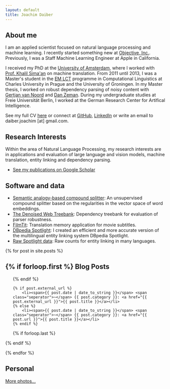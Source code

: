 ```yaml
---
layout: default
title: Joachim Daiber
---
```


About me
--------

I am an applied scientist focused on natural language processing and machine learning. I recently started something new at [Objective, Inc.](https://www.objective.inc).
Previously, I was a Staff Machine Learning Engineer at Apple in California.

I received my PhD at the [University of Amsterdam](https://www.illc.uva.nl/), where I worked with [Prof. Khalil Sima'an](https://staff.fnwi.uva.nl/k.simaan/) on machine translation. From 2011 until 2013, I was a Master's student in the [EM LCT](http://lct-master.org) programme in Computational Linguistics at Charles University in Prague and the University of Groningen. In my Master thesis, I worked on robust dependency parsing of noisy content with [Gertjan van Noord](http://www.let.rug.nl/vannoord/) and [Dan Zeman](http://ufal.mff.cuni.cz/daniel-zeman). During my undergraduate studies at Freie Universität Berlin, I worked at the German Research Center for Artifical Intelligence.

See my full CV [here](/doc/CV.pdf) or connect at [GitHub](http://github.com/jodaiber), [LinkedIn](https://www.linkedin.com/pub/joachim-daiber/84/279/93a) or write an email to daiber.joachim [at] gmail.com.



## Research Interests

Within the area of Natural Language Processing, my research interests are 
in applications and evaluation of large language and vision models, machine translation, entity linking and dependency parsing.

- [See my publications on Google Scholar](http://scholar.google.nl/citations?user=sApPUZUAAAAJ)


## Software and data

- [Semantic analogy-based compound splitter](https://github.com/jodaiber/semantic_compound_splitting): An unsupervised compound splitter based on the regularities in the vector space of word embeddings.
- [The Denoised Web Treebank](DenoisedWebTreebank): Dependency treebank for evaluation of parser robustness.
- [FilmTit](https://github.com/runn1ng/FilmTit): Translation memory application for movie subtitles.
- [DBpedia Spotlight](http://spotlight.dbpedia.org/): I created an efficient and more accurate version of the multilingual entity linking system DBpedia Spotlight.
- [Raw Spotlight data](entity-linking): Raw counts for entity linking in many languages.


<!--## Professional activities

### Teaching:
- Natural Language Processing 1  
  Prof Ivan Titov. Fall 2015, Fall 2014.
- Natural Language Processing 2  
  Prof Khalil Sima'an. Spring 2016, Spring 2015, Spring 2014.
  
- Summer 2015: Profile Project AI-NLP  
  with Dr. Stella Frank

### Reviewing:
- International Journal of Cooperative Information Systems (IJCIS)
- NAACL 2016 Workshop on Discontinuous Structures in NLP

-->

{% for post in site.posts %}

{% if forloop.first %}
Blog Posts
----------

<ul class="posts">

{% endif %}

    {% if post.external_url %}
    	<li><span>{{ post.date | date_to_string }}</span> <span class="seperator">~</span> {{ post.category }}: <a href="{{ post.external_url }}">{{ post.title }}</a></li>
    {% else %}
    	<li><span>{{ post.date | date_to_string }}</span> <span class="seperator">~</span> {{ post.category }}: <a href="{{ post.url }}">{{ post.title }}</a></li>
    {% endif %}

 
{% if forloop.last %}

</ul>

{% endif %}

{% endfor %}


Personal
--------
<div id="frontpage">
  <div id="instafeed"></div>
</div>

[More photos...](photography)

<script src="/js/instafeed.min.js"></script>
<script type="text/javascript">
    var feed = new Instafeed({
		get: 'user',
		userId: 601088313,
    accessToken: '601088313.1677ed0.df46ed351a5f44bab606823c253be9ff',
		link: 'true',
		limit: '16'
    });
    feed.run();
</script>
